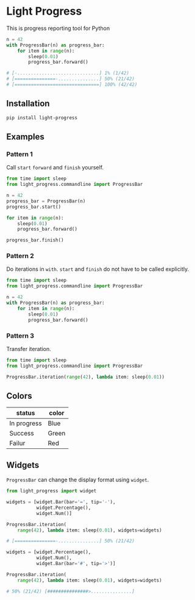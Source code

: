 # Light Progress

This is progress reporting tool for Python

```python
n = 42
with ProgressBar(n) as progress_bar:
    for item in range(n):
        sleep(0.01)
        progress_bar.forward()
```

```python
# [-..............................] 1% (1/42)
# [===============-...............] 50% (21/42)
# [===============================] 100% (42/42)
```

## Installation

```sh
pip install light-progress
```

## Examples

### Pattern 1

Call `start` `forward` and `finish` yourself.

```python
from time import sleep
from light_progress.commandline import ProgressBar

n = 42
progress_bar = ProgressBar(n)
progress_bar.start()

for item in range(n):
    sleep(0.01)
    progress_bar.forward()

progress_bar.finish()
```

### Pattern 2

Do iterations in `with`. `start` and `finish` do not have to be called explicitly.

```python
from time import sleep
from light_progress.commandline import ProgressBar

n = 42
with ProgressBar(n) as progress_bar:
    for item in range(n):
        sleep(0.01)
        progress_bar.forward()
```

### Pattern 3

Transfer iteration.

```python
from time import sleep
from light_progress.commandline import ProgressBar

ProgressBar.iteration(range(42), lambda item: sleep(0.01))
```

## Colors

| status      | color |
|-------------|-------|
| In progress | Blue  |
| Success     | Green |
| Failur      | Red   |

## Widgets

`ProgressBar` can change the display format using `widget`.

```python
from light_progress import widget
```

```python
widgets = [widget.Bar(bar='=', tip='-'),
           widget.Percentage(),
           widget.Num()]

ProgressBar.iteration(
    range(42), lambda item: sleep(0.01), widgets=widgets)

# [===============-...............] 50% (21/42)
```

```python
widgets = [widget.Percentage(),
           widget.Num(),
           widget.Bar(bar='#', tip='>')]

ProgressBar.iteration(
    range(42), lambda item: sleep(0.01), widgets=widgets)

# 50% (21/42) [###############>...............]
```
